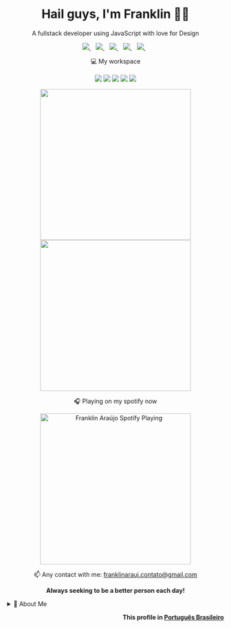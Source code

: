 <h1 align='center'>
  Hail guys, I'm Franklin 👨‍💻
</h1>

<p align='center'>
  A fullstack developer using JavaScript with love for Design
</p>

<p align='center'>
  
  <a href="https://www.linkedin.com/in/franklinarauj/" target="_blank">
    <img src="https://img.shields.io/badge/linkedin-%230077B5.svg?&style=for-the-badge&logo=linkedin&logoColor=white" />
  </a>&nbsp;&nbsp;
  <a href="https://www.instagram.com/thefranklin975/" target="_blank">
    <img src="https://img.shields.io/badge/instagram-%23E4405F.svg?&style=for-the-badge&logo=instagram&logoColor=white" />        
  </a>&nbsp;&nbsp;
  <a href="https://twitter.com/TheFranklin975" target="_blank">
    <img src="https://img.shields.io/badge/twitter-&#xe0a7.svg?&color=informational&style=for-the-badge&logo=twitter&logoColor=white" />        
  </a>&nbsp;&nbsp;
  <a href="https://www.twitch.tv/thefranklin975" target="_blank">
    <img src="https://img.shields.io/badge/Twitch-9146FF?style=for-the-badge&logo=twitch&logoColor=white" />        
  </a>&nbsp;&nbsp;
  <a href="https://open.spotify.com/user/22fik5wvc3hhx37hgndx5xzgi" target="_blank">  
    <img src="https://img.shields.io/badge/Spotify-1ED760?&style=for-the-badge&logo=spotify&logoColor=white" />        
  </a>&nbsp;&nbsp;

</p>

<p align='center'>
  💻 My workspace<br/><br/>
  <img src="https://img.shields.io/badge/windows-%230078D6.svg?&style=for-the-badge&logo=windows&logoColor=white" />
  <img src="https://img.shields.io/badge/AMD%20Ryzen_5_5600X-ED1C24?style=for-the-badge&logo=amd&logoColor=white" />
  <img src="https://img.shields.io/badge/SSD-1TB-%230071C5.svg?&style=for-the-badge&logoColor=white" />
  <img src="https://img.shields.io/badge/RAM-32GB-%230071C5.svg?&style=for-the-badge&logoColor=white" />
  <img src="https://img.shields.io/badge/nvidia-rtx%203050-%2376B900.svg?&style=for-the-badge&logo=nvidia&logoColor=white" />
</p>

<p align='center'>
  <a href="#"><img src="https://github-readme-stats.vercel.app/api?username=franklinarauj&show_icons=true&count_private=true&theme=graywhite" width="350"></a>
  <br>
  <a href="#"><img src="https://github-readme-stats.vercel.app/api/top-langs/?username=franklinarauj&layout=compact" width="350"></a>
</p>

<p align='center'>🎧 Playing on my spotify now</p>

[<p align='center'><img src="https://novatorem-franklinarauj.vercel.app/api/spotify" alt="Franklin Araújo Spotify Playing" width="350"/></p>](https://open.spotify.com/user/22fik5wvc3hhx37hgndx5xzgi?si=52f2a921dbbb4b18)

<p align='center'>
  📫 Any contact with me: <a href='mailto:franklinarauj.contato@gmail.com'>franklinarauj.contato@gmail.com</a> 
</p>

<p align='center'> 
  <b>Always seeking to be a better person each day!</b>
</p>

<details>
  <summary>📝 About Me</summary>


## Education 

<img align="right" src="https://img.shields.io/badge/VSCode-0078D4?style=for-the-badge&logo=visual%20studio%20code&logoColor=white" />
<img align="right" src="https://img.shields.io/badge/Ubuntu-E95420?style=for-the-badge&logo=ubuntu&logoColor=white" />
<img align="right" src="https://img.shields.io/badge/Windows-0078D6?style=for-the-badge&logo=windows&logoColor=white" />
<img align="right" src="https://img.shields.io/badge/Python-14354C?style=for-the-badge&logo=python&logoColor=white" />
<img align="right" src="https://img.shields.io/badge/JavaScript-323330?style=for-the-badge&logo=javascript&logoColor=white" />

- 🎓 **Bachelor's Degree in Computer Science**\
📆 2018 - 2021\
📍 **University Center of Brasilia - UniCEUB** - Brasilia/DF, Brazil

## Experience

<img align="right" src="https://img.shields.io/badge/Oracle-F80000?style=for-the-badge&logo=oracle&logoColor=black" />
<img align="right" src="https://img.shields.io/badge/Swagger-85EA2D?style=for-the-badge&logo=Swagger&logoColor=white" />
<img align="right" src="https://img.shields.io/badge/Postman-FF6C37?style=for-the-badge&logo=Postman&logoColor=white" />
<img align="right" src="https://img.shields.io/badge/GIT-E44C30?style=for-the-badge&logo=git&logoColor=white" />
<img align="right" src="https://img.shields.io/badge/Java-ED8B00?style=for-the-badge&logo=java&logoColor=white" />
<img align="right" src="https://img.shields.io/badge/Angular-DD0031?style=for-the-badge&logo=angular&logoColor=white" />

- 👨‍💻 **Fullstack Developer Analyst**\
📆 January 2023 - Moment\
📍 **Datainfo** - Brasilia/DF, Brazil

<img align="right" src="https://img.shields.io/badge/GitLab-330F63?style=for-the-badge&logo=gitlab&logoColor=white" />
<img align="right" src="https://img.shields.io/badge/Sass-CC6699?style=for-the-badge&logo=sass&logoColor=white" />
<img align="right" src="https://img.shields.io/badge/Spring_Boot-F2F4F9?style=for-the-badge&logo=spring-boot" />
<img align="right" src="https://img.shields.io/badge/Java-ED8B00?style=for-the-badge&logo=java&logoColor=white" />
<img align="right" src="https://img.shields.io/badge/Ruby-CC342D?style=for-the-badge&logo=ruby&logoColor=white" />
<img align="right" src="https://img.shields.io/badge/Angular-DD0031?style=for-the-badge&logo=angular&logoColor=white" />

- 👨‍💻 **Front-end Developer**\
📆 February 2022 - December 2022\
📍 **Rocketwave Technology Ltd.** - Brasilia/DF, Brazil
 
<img align="right" src="https://img.shields.io/badge/Notion-000000?style=for-the-badge&logo=notion&logoColor=white" />
<img align="right" src="https://img.shields.io/badge/Google%20Analytics-E37400?style=for-the-badge&logo=google%20analytics&logoColor=white" />
<img align="right" src="https://img.shields.io/badge/Adobe%20Creative%20Cloud-DA1F26?style=for-the-badge&logo=Adobe%20Creative%20Cloud&logoColor=white" />
<img align="right" src="https://img.shields.io/badge/Joomla-5091CD?style=for-the-badge&logo=joomla&logoColor=white" />

- 👨‍💻 **Web Designer**\
📆 April 2021 - February 2022\
📍 **Stefanini IT Solutions** - Brasilia/DF, Brazil

<img align="right" src="https://img.shields.io/badge/Bootstrap-563D7C?style=for-the-badge&logo=bootstrap&logoColor=white" />
<img align="right" src="https://img.shields.io/badge/CSS3-1572B6?style=for-the-badge&logo=css3&logoColor=white" />
<img align="right" src="https://img.shields.io/badge/HTML5-E34F26?style=for-the-badge&logo=html5&logoColor=white" />
<img align="right" src="https://img.shields.io/badge/MySQL-00000F?style=for-the-badge&logo=mysql&logoColor=white" />
<img align="right" src="https://img.shields.io/badge/Java-ED8B00?style=for-the-badge&logo=java&logoColor=white" />
<img align="right" src="https://img.shields.io/badge/AngularJS-E23237?style=for-the-badge&logo=angularjs&logoColor=white" />

- 👨‍💻 **Development Intern**\
📆 May 2019 - May 2021\
📍 **Federal Attorney's Office in the Federal District - Federal Public Ministry** - Brasilia/DF, Brazil

<img align="right" src="https://img.shields.io/badge/Microsoft_Excel-217346?style=for-the-badge&logo=microsoft-excel&logoColor=white" />
<img align="right" src="https://img.shields.io/badge/Microsoft_Word-2B579A?style=for-the-badge&logo=microsoft-word&logoColor=white" />
<img align="right" src="https://img.shields.io/badge/Microsoft_Office-D83B01?style=for-the-badge&logo=microsoft-office&logoColor=white" />

- 👨‍💻 **Service Desk Agent 1A**\
📆 September 2018 - May 2019\
📍 **CTIS Technology** - Brasilia/DF, Brazil

<img align="right" src="https://img.shields.io/badge/CSS-239120?&style=for-the-badge&logo=css3&logoColor=white" />
<img align="right" src="https://img.shields.io/badge/HTML-239120?style=for-the-badge&logo=html5&logoColor=white" />
<img align="right" src="https://img.shields.io/badge/PHP-777BB4?style=for-the-badge&logo=php&logoColor=white" />
<img align="right" src="https://img.shields.io/badge/Microsoft-666666?style=for-the-badge&logo=microsoft&logoColor=white" />
<img align="right" src="https://img.shields.io/badge/Trello-0052CC?style=for-the-badge&logo=trello&logoColor=white" />

- 👨‍💻 **Technical Support Intern 1**\
📆 January 2017 - September 2018\
📍 **Active Comércio e Serviços Ltda** - Brasilia/DF, Brazil

## Programming Skills

<img align="right" src="https://img.shields.io/badge/PostgreSQL-316192?style=for-the-badge&logo=postgresql&logoColor=white" />
<img align="right" src="https://img.shields.io/badge/Insomnia-5849BE?&style=for-the-badge&logo=Insomnia&logoColor=white" />
<img align="right" src="https://img.shields.io/badge/Figma-F24E1E?&style=for-the-badge&logo=Figma&logoColor=white" />
<img align="right" src="https://img.shields.io/badge/React-20232A?style=for-the-badge&logo=react&logoColor=61DAFB" />
<img align="right" src="https://img.shields.io/badge/Vue.js-35495E?style=for-the-badge&logo=vuedotjs&logoColor=4FC08D" />
<img align="right" src="https://img.shields.io/badge/Angular-DD0031?style=for-the-badge&logo=angular&logoColor=white" />

- 💻 **Currently**

<img align="right" src="https://img.shields.io/badge/Adobe_XD-FF61F6?&style=for-the-badge&logo=Adobe-XD&logoColor=white" />
<img align="right" src="https://img.shields.io/badge/MySQL-00000F?style=for-the-badge&logo=mysql&logoColor=white" />
<img align="right" src="https://img.shields.io/badge/MongoDB-4EA94B?style=for-the-badge&logo=mongodb&logoColor=white" />
<img align="right" src="https://img.shields.io/badge/Material%20UI-007FFF?style=for-the-badge&logo=mui&logoColor=white" />
<img align="right" src="https://img.shields.io/badge/Node.js-43853D?style=for-the-badge&logo=node.js&logoColor=white" />

- 🖱️ **I studied and worked**

<img align="right" src="https://img.shields.io/badge/Vercel-000000?style=for-the-badge&logo=Vercel&logoColor=white" />
<img align="right" src="https://img.shields.io/badge/Arduino-00979D?style=for-the-badge&logo=Arduino&logoColor=white" />
<img align="right" src="https://img.shields.io/badge/SQLite-07405E?style=for-the-badge&logo=sqlite&logoColor=white" />
<img align="right" src="https://img.shields.io/badge/Spark%20AR-FF5C83?style=for-the-badge&logo=Spark AR&logoColor=white" />
<img align="right" src="https://img.shields.io/badge/Django-092E20?style=for-the-badge&logo=django&logoColor=white" />
<img align="right" src="https://img.shields.io/badge/React_Native-20232A?style=for-the-badge&logo=react&logoColor=61DAFB" />

- ⌨️ **I'm aware and I've used**

<img align="right" src="https://img.shields.io/badge/eslint-3A33D1?style=for-the-badge&logo=eslint&logoColor=white" />
<img align="right" src="https://img.shields.io/badge/Firebase-FFCA28?style=for-the-badge&logo=Firebase&logoColor=white" />
<img align="right" src="https://img.shields.io/badge/Android-3DDC84?style=for-the-badge&logo=android&logoColor=white" />
<img align="right" src="https://img.shields.io/badge/iOS-000000?style=for-the-badge&logo=ios&logoColor=white" />
<img align="right" src="https://img.shields.io/badge/Cypress-17202C?style=for-the-badge&logo=Cypress&logoColor=white" />

- 📚 **I would like to learn**
  
## Work Technologies

- ⚙️ **Some softwares or technologies I use in my job**

<p align='center'>
  <img src="https://img.shields.io/badge/Docker-2CA5E0?style=for-the-badge&logo=docker&logoColor=white" />
  <img src="https://img.shields.io/badge/Spring-6DB33F?style=for-the-badge&logo=spring&logoColor=white" />
  <img src="https://img.shields.io/badge/Tailwind_CSS-38B2AC?style=for-the-badge&logo=tailwind-css&logoColor=white" />
  <img src="https://img.shields.io/badge/IntelliJ_IDEA-000000.svg?style=for-the-badge&logo=intellij-idea&logoColor=white" />
  <img src="https://img.shields.io/badge/WebStorm-000000?style=for-the-badge&logo=WebStorm&logoColor=white" />
  <img src="https://img.shields.io/badge/Eclipse-2C2255?style=for-the-badge&logo=eclipse&logoColor=white" />
  <img src="https://img.shields.io/badge/apache_maven-C71A36?style=for-the-badge&logo=apachemaven&logoColor=white" />
  <img src="https://img.shields.io/badge/powershell-5391FE?style=for-the-badge&logo=powershell&logoColor=white" />
</p>

## Day-to-Day Softwares

- ⚙️ **Some softwares I use in my daily life or in personal projects**

<p align='center'>
  <img src="https://img.shields.io/badge/Adobe_Photoshop-2a92de?&style=for-the-badge&logo=Adobe-Photoshop&logoColor=white&" />
  <img src="https://img.shields.io/badge/Adobe_Lightroom-00588a?&style=for-the-badge&logo=Adobe-Lightroom&logoColor=white" />
  <img src="https://img.shields.io/badge/Adobe%20Premiere%20Pro-9999FF?style=for-the-badge&logo=Adobe%20Premiere%20Pro&logoColor=white" />
  <img src="https://img.shields.io/badge/Adobe%20after%20affects-CF96FD?style=for-the-badge&logo=Adobe%20after%20effects&logoColor=393665" />
  <img src="https://img.shields.io/badge/Adobe%20Illustrator-FF9A00?style=for-the-badge&logo=adobe%20illustrator&logoColor=white" />
  <img src="https://img.shields.io/badge/Discord-7289DA?&style=for-the-badge&logo=Discord&logoColor=white" />
  <img src="https://img.shields.io/badge/OBS_Studio-302E31?&style=for-the-badge&logo=OBS-Studio&logoColor=white" />
  <img src="https://img.shields.io/badge/Crunchyroll-F47521?&style=for-the-badge&logo=Crunchyroll&logoColor=white" />
  <img src="https://img.shields.io/badge/Google_Keep-FFBB00?style=for-the-badge&logo=Google-Keep&logoColor=white" />
</p>

## Curiosities and Hobbies

- Dreamer and passionate about Music 🎵 | Photography 📷 | Technology 🕹️ | Literature 📚 | Travel ✈️ and many other things...

<p align='center'>
  <a href="https://franklinarauj.com.br/">  
    <img src="https://img.shields.io/badge/website-000000?style=for-the-badge&logo=About.me&logoColor=white" />
  </a>&nbsp;&nbsp;  
  <a href="https://www.instagram.com/works.arauj/">  
    <img src="https://img.shields.io/badge/instagram-%23E4405F.svg?&style=for-the-badge&logo=instagram&logoColor=white" />
  </a>&nbsp;&nbsp;   
  <a href="https://worksarauj.tumblr.com/">
    <img src="https://img.shields.io/badge/tumblr-&#xe0c0.svg?&color=001935&style=for-the-badge&logo=tumblr&logoColor=white" />
  </a>&nbsp;&nbsp;
  <a href="https://www.behance.net/franklinarauj">
    <img src="https://img.shields.io/badge/behance-&#1769FF.svg?&color=blue&style=for-the-badge&logo=behance&logoColor=white" />
  </a>&nbsp;&nbsp;
  <a href="https://steamcommunity.com/id/franklindo/">
    <img src="https://img.shields.io/badge/Steam-000000?style=for-the-badge&logo=steam&logoColor=white" />
  </a>&nbsp;&nbsp;
  <a href="https://psnprofiles.com/TheFranklin975">
    <img src="https://img.shields.io/badge/PlayStation-003791?style=for-the-badge&logo=playstation&logoColor=white" />
  </a>&nbsp;&nbsp;
  <a href="https://tracker.gg/valorant/profile/riot/Franklindo%23BR1/overview">
    <img src="https://img.shields.io/badge/Valorant-fa4454?style=for-the-badge&logo=valorant&logoColor=white" />
  </a>&nbsp;&nbsp;
  <a href="https://medium.com/@franklinarauj">
    <img src="https://img.shields.io/badge/Medium-12100E?style=for-the-badge&logo=medium&logoColor=white" />
  </a>&nbsp;&nbsp;
  <a href="https://myanimelist.net/animelist/TheFranklin975">
    <img src="https://img.shields.io/badge/Myanimelist-2E51A2?style=for-the-badge&logo=myanimelist&logoColor=white" />
  </a>&nbsp;&nbsp;
  <a href="https://github.com/franklinarauj">
    <img src="https://img.shields.io/badge/GitHub-24292e?style=for-the-badge&logo=github&logoColor=white" />
  </a>&nbsp;&nbsp;
  <a href="https://www.paypal.com/donate?business=M4RY37Y2ADAYG&currency_code=USD">
    <img src="https://img.shields.io/badge/PayPal-00457C?style=for-the-badge&logo=paypal&logoColor=white" />
  </a>&nbsp;&nbsp;
</p>

</details>

<p align='right'> 
  <b>This profile in <a href="/README_pt-BR.md">Português Brasileiro</a></b>
</p>
